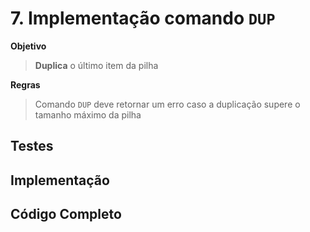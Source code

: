# 7. Implementação comando `DUP`

**Objetivo**
> **Duplica** o último item da pilha

**Regras**
> Comando `DUP` deve retornar um erro caso a duplicação supere o tamanho máximo da pilha

## Testes

## Implementação

## Código Completo